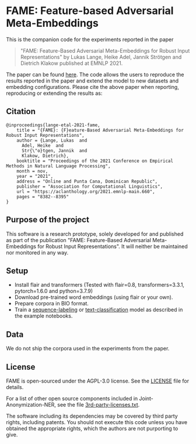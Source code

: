 <!---

    Copyright (c) 2021 Robert Bosch GmbH and its subsidiaries.

-->

# FAME: Feature-based Adversarial Meta-Embeddings

This is the companion code for the experiments reported in the paper

> "FAME: Feature-Based Adversarial Meta-Embeddings
for Robust Input Representations"  by Lukas Lange, Heike Adel, Jannik Strötgen and Dietrich Klakow published at EMNLP 2021.

The paper can be found [here](TODO). 
The code allows the users to reproduce the results reported in the paper and extend the model to new datasets and embedding configurations. 
Please cite the above paper when reporting, reproducing or extending the results as:

## Citation

```
@inproceedings{lange-etal-2021-fame,
    title = "{FAME}: {F}eature-Based Adversarial Meta-Embeddings for Robust Input Representations",
    author = {Lange, Lukas  and
      Adel, Heike  and
      Str{\"o}tgen, Jannik  and
      Klakow, Dietrich},
    booktitle = "Proceedings of the 2021 Conference on Empirical Methods in Natural Language Processing",
    month = nov,
    year = "2021",
    address = "Online and Punta Cana, Dominican Republic",
    publisher = "Association for Computational Linguistics",
    url = "https://aclanthology.org/2021.emnlp-main.660",
    pages = "8382--8395"
}
```

## Purpose of the project

This software is a research prototype, solely developed for and published as
part of the publication "FAME: Feature-Based Adversarial Meta-Embeddings for Robust Input Representations". 
It will neither be maintained nor monitored in any way.

## Setup

* Install flair and transformers (Tested with flair=0.8, transformers=3.3.1, pytorch=1.6.0 and python=3.7.9)
* Download pre-trained word embeddings (using flair or your own).
* Prepare corpora in BIO format.
* Train a [sequence-labeling](Sequence_Labeling.ipynb) or [text-classification](Text_Classification.ipynb) model as described in the example notebooks. 

## Data

We do not ship the corpora used in the experiments from the paper. 

## License

FAME is open-sourced under the AGPL-3.0 license. See the
[LICENSE](LICENSE) file for details.

For a list of other open source components included in Joint-Anonymization-NER, see the
file [3rd-party-licenses.txt](3rd-party-licenses.txt).

The software including its dependencies may be covered by third party rights, including patents. You should not execute this code unless you have obtained the appropriate rights, which the authors are not purporting to give.
